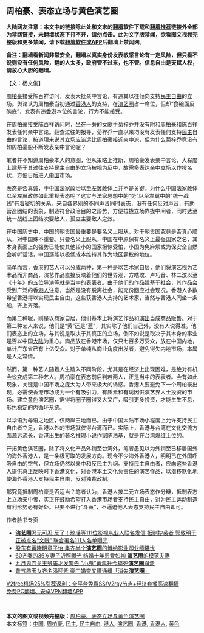  <h2>周柏豪、表态立场与黄色演艺圈</h2> <p class="notice"><b>大陆网友注意：本文中的链接除此处和文末的<a href="https://github.com/bannedbook/fanqiang" >翻墙</a>软件下载和<a href="https://github.com/killgcd/justmysocks/blob/master/README.md">翻墙推荐</a>链接外全部为禁网链接，未翻墙状态下打不开，请勿点击。此为文字版禁闻，欲看图文视频完整版和更多禁闻，请下载<a href="https://github.com/bannedbook/fanqiang">翻墙软件或APP</a>后翻墙上禁闻网。</p><p>备注：翻墙看新闻非常安全，翻墙以真实身份发表敏感言论有一定风险，但只看不说则没有任何风险，翻的人太多，政府管不过来，也不管。信息自由是天赋人权，请放心大胆的翻墙。</b></p>  <div class="entry">  <p>【文：杨文俊】</p> <p><a href="https://www.bannedbook.org/bnews/tag/%E5%91%A8%E6%9F%8F%E8%B1%AA/" class="st_tag internal_tag" rel="tag" title="标签 周柏豪 下的日志">周柏豪</a>接受陈百祥访问，发表大批亲中言论，有违其以往倾向支持<a href="https://www.bannedbook.org/bnews/tag/%e6%b0%91%e4%b8%bb%e8%87%aa%e7%94%b1/" class="st_tag internal_tag" rel="tag" title="标签 民主自由 下的日志">民主自由</a>的立场。舆论认为周柏豪当初通过<a href="https://www.bannedbook.org/bnews/tag/%E9%A6%99%E6%B8%AF%E4%BA%BA/" class="st_tag internal_tag" rel="tag" title="标签 香港人 下的日志">香港人</a>的支持，在<a href="https://www.bannedbook.org/bnews/tag/%e6%bc%94%e8%89%ba%e5%9c%88/" class="st_tag internal_tag" rel="tag" title="标签 演艺圈 下的日志">演艺圈</a>占一席位，但却“食碗面反碗底”，发表有违<a href="https://www.bannedbook.org/bnews/tag/%e9%a6%99%e6%b8%af/" class="st_tag internal_tag" rel="tag" title="标签 香港 下的日志">香港</a>本位的言论，行为不能接受。</p> <p>在周柏豪接受陈百祥访问时，坐在一旁的女歌手菊梓乔并没有附和周柏豪和陈百祥发表任何亲中言论。翻查过往的报导，菊梓乔一直以来均没有发表任何支持<a href="https://www.bannedbook.org/bnews/tag/%e6%b0%91%e4%b8%bb/" class="st_tag internal_tag" rel="tag" title="标签 民主 下的日志">民主</a>自由的言论，按道理来说其立场应该远比周柏豪接近亲中派，但为什么菊梓乔竟没有如周柏豪般不断发表亲中言论呢？</p>  <p>笔者并不知道周柏豪本人的意图，但从策略上推断，周柏豪发表亲中言论，大程度上建基于其过往支持民主自由的立场被视为反中，故需多表达亲中立场以作投名状，方便日后进入<span class='wp_keywordlink_affiliate'><a href="https://www.bannedbook.org/" title="中国" target="_blank">中国</a></span>市场。</p> <p>表态是否真诚，于<a href="https://www.bannedbook.org/bnews/tag/%E4%B8%AD%E5%9B%BD/" class="st_tag internal_tag" rel="tag" title="标签 中国 下的日志">中国</a>法家政治以至左翼政体上并不是关键。为什么中国法家政体以至左翼政体如此重视表态呢？这实与法家思想中的“势”以至左翼中的“统一战线”有着密切的关系。来自各界别的不同声音同时表态，没有任何反对声音，有助营造团结的表象，制造符合政治目的之形势，方便拉拢立场靠拢中间者，同时达至统一战线上团结次要敌人，孤立主要敌人之效。</p> <p>在中国历史中，中国的朝贡国最重要是要名义上服从，对于朝贡国究竟是否真心顺从，对中国殊不重要。只要名义上服从，中国在中原保有名义上最强国家之名，其本身表面上的强势已能使其他较小的国家担惊受怕，小国为免麻烦或为保安全自然会听听话话，中国逐能以极低成本维持其作为地区霸权的地位。</p>  <p>简单而言，香港的艺人可以分成两种，第一种是以艺术家自居，他们将演艺视为艺术品而非商品，演艺作品直接反映着他们的世界观，方皓玟、卢巧音、林二汶以至《十年》的五位导演等就是当中的表表者。由于他们的作品建基于社会，其作品会受到广泛的香<a href="https://www.bannedbook.org/bnews/tag/%e6%b8%af%e4%ba%ba/" class="st_tag internal_tag" rel="tag" title="标签 港人 下的日志">港人</a>注意，当然是没有脱离社会，能充份回应社会现况。香港人多数希望香港得以实现民主自由，这些获香港人支持的艺术家，当然与香港人同坐一条船，齐上齐落。</p> <p>而第二种呢，则是以商家自居，他们基本上将演艺作品和<span class='wp_keywordlink_affiliate'><a href="https://zh-cn.shenyunperformingarts.org/" title="演出" target="_blank">演出</a></span>当成商品贩售。对于第二种艺人来说，他们是“黄”还是“蓝”，其实除了他们自己外，没有人说得准。他们表态上的立场，与其说是取决于其真正的立场，倒不如说是取决于其本身的事业是否以中国<span class='wp_keywordlink_affiliate'><a href="https://www.bannedbook.org/" title="大陆" target="_blank">大陆</a></span>为重心。商品放在香港市场，仅只七百多万受众，放在中国内地，单计广东省已有上亿受众。对于单纯从商业角度出发者，避免得失内地市场，本属是人之常情。</p> <p>然而，第一种艺人随着人生踏入不同阶段，尤其是在经济上出现困难，是绝对有机会蜕变成第二种艺人。周柏豪在表态前后判若两人，正是当中的表表者。会有如此现象，关键是中国市场之庞大为人带来极大的诱惑。香港人要避免下一个周柏豪出现，必需使香港市场成为一个有吸引力，有质素和有诱因供演艺界人士投资的市场。建立<a href="https://www.bannedbook.org/bnews/tag/%E9%BB%84%E8%89%B2/" class="st_tag internal_tag" rel="tag" title="标签 黄色 下的日志">黄色</a>演艺圈，需得将圈子圈得又大又广，吸引更多投资，才能生生不息，形色稳定的内循环系统。</p>  <p>以华语为母语之地区，仅两岸三地而已。由于中国大陆市场小程度上允许支持民主自由者立足，香港以外的市场就仅得台湾而已。实际上，香港与台湾在文化交流方面源远流长，香港出生的著名推理小说作家陈浩基，就是在台湾爆红上位的。</p> <p>开拓黄色演艺圈，除了将文化产品外销至台湾外，笔者愚见以为外销至已移居国外的海外香港人，是一条极可取的发展方向。现今不少海外香港人，明明已在外国呼吸自由的空气，但立场仍然以亲中和反民主为纲。支持民主自由者，应向这些香港人提供真正反映时下香港文化，对香港本土文化负责任的演艺作品，以潜移默化地使海外香港人支持民主自由，反对独裁政制。</p> <p>那究竟抵制周柏豪是否适当？笔者认为，香港人按二元立场表态作分辩，抵制表态上立场亲中者，实正在鼓励希望打入香港市场者支持民主自由，对为民主运动制造有利形势必有好处。只要不进行“斗黄”，不逼迫他人表态支持民主自由即可。</p>  <p>作者脸书专页</p> <ul class='op-related-articles' title='相关阅读'> <li><a href='https://www.bannedbook.org/bnews/comments/20201222/1452707.html' target='_blank'><b>演艺圈</b>忍无可忍 反了！琼瑶等111位影视从业人联名发信 抵制抄袭者 郭敬明于正被点名“文贼” 联合署名111人名单曝光</a></li> <li><a href='https://www.bannedbook.org/bnews/yule/20201206/1443001.html' target='_blank'>股东有黄晓明章子怡 集齐半个<b>演艺圈</b>的博纳影业却业绩堪忧</a></li> <li><a href='https://www.bannedbook.org/bnews/yule/20201121/1434441.html' target='_blank'>60齐秦的36岁妻子近照曝光 结婚十年恩爱如初 <b>演艺圈</b>的模范夫妻</a></li> <li><a href='https://www.bannedbook.org/bnews/comments/20200916/1397444.html' target='_blank'>九月鬼门关王爷庙才发警告 &quot;小鬼&quot;黄鸿升今猝死<b>演艺圈</b>崩溃</a></li> <li><a href='https://www.bannedbook.org/bnews/yule/20200904/1390637.html' target='_blank'>昔气质玉女齐名潘迎紫 豪门婚变又遭通缉「消失<b>演艺圈</b>」</a></li> </ul> <p class="texttj"> <a href="https://www.bannedbook.org/forum23/topic22702.html" target="_blank">V2free机场25%引荐返利：全平台免费SS/V2ray节点+经济套餐高速翻墙</a><br/> <a href="https://github.com/bannedbook/fanqiang/wiki/%E7%A6%81%E9%97%BB%E7%BD%91%E5%AE%89%E5%8D%93%E7%BF%BB%E5%A2%99%E6%96%B0%E9%97%BBAPP" target="_blank">免费PC翻墙、安卓VPN翻墙APP</a></p><p> </p><a name='sharetosocial'></a>       <div><b>本文的图文或视频完整版</b>：<a href='https://www.bannedbook.org/bnews/comments/20201228/1456101.html'>周柏豪、表态立场与黄色演艺圈</a></div>  </div><!--END ENTRY--> <div class="postfooter"> <div>本文标签：<a href="https://www.bannedbook.org/bnews/tag/%E4%B8%AD%E5%9B%BD/" rel="tag">中国</a>, <a href="https://www.bannedbook.org/bnews/tag/%E5%91%A8%E6%9F%8F%E8%B1%AA/" rel="tag">周柏豪</a>, <a href="https://www.bannedbook.org/bnews/tag/%e6%b0%91%e4%b8%bb/" rel="tag">民主</a>, <a href="https://www.bannedbook.org/bnews/tag/%e6%b0%91%e4%b8%bb%e8%87%aa%e7%94%b1/" rel="tag">民主自由</a>, <a href="https://www.bannedbook.org/bnews/tag/%e6%b8%af%e4%ba%ba/" rel="tag">港人</a>, <a href="https://www.bannedbook.org/bnews/tag/%e6%bc%94%e8%89%ba%e5%9c%88/" rel="tag">演艺圈</a>, <a href="https://www.bannedbook.org/bnews/tag/%e9%a6%99%e6%b8%af/" rel="tag">香港</a>, <a href="https://www.bannedbook.org/bnews/tag/%E9%A6%99%E6%B8%AF%E4%BA%BA/" rel="tag">香港人</a>, <a href="https://www.bannedbook.org/bnews/tag/%E9%BB%84%E8%89%B2/" rel="tag">黄色</a></div>  </div><!--END POSTFOOTER--> 
